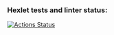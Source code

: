 ### Hexlet tests and linter status:
[![Actions Status](https://github.com/bebcor/python-project-50/actions/workflows/hexlet-check.yml/badge.svg)](https://github.com/bebcor/python-project-50/actions)
